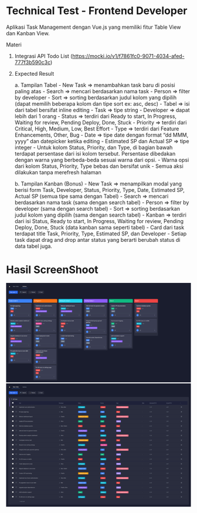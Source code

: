 # Technical Test - Frontend Developer

Aplikasi Task Management dengan Vue.js yang memiliki fitur Table View dan Kanban View.


Materi
1. Integrasi API Todo List (https://mocki.io/v1/f7861fc0-9071-4034-afed-777f3b590c3c)

2. Expected Result

    a. Tampilan Tabel
        - New Task => menambahkan task baru di posisi paling atas
        - Search => mencari berdasarkan nama task
        - Person => filter by developer
        - Sort => sorting berdasarkan judul kolom yang dipilih (dapat memilih
        beberapa kolom dan tipe sort ex: asc, desc)
        - Tabel => isi dari tabel bersifat inline editing
        - Task => tipe string
        - Developer => dapat lebih dari 1 orang
        - Status => terdiri dari Ready to start, In Progress, Waiting for review,
        Pending Deploy, Done, Stuck
        - Priority => terdiri dari Critical, High, Medium, Low, Best Effort
        - Type => terdiri dari Feature Enhancements, Other, Bug
        - Date => tipe date dengan format “dd MMM, yyyy” dan datepicker
        ketika editing
        - Estimated SP dan Actual SP => tipe integer
        - Untuk kolom Status, Priority, dan Type, di bagian bawah terdapat
        persentase dari isi kolom tersebut. Persentase dibedakan dengan
        warna yang berbeda-beda sesuai warna dari opsi.
        - Warna opsi dari kolom Status, Priority, Type bebas dan bersifat unik
        - Semua aksi dilakukan tanpa merefresh halaman

    b. Tampilan Kanban (Bonus)
        - New Task => menampilkan modal yang berisi form Task, Developer,
        Status, Priority, Type, Date, Estimated SP, Actual SP (semua tipe
        sama dengan Tabel)
        - Search => mencari berdasarkan nama task (sama dengan search
        tabel)
        - Person => filter by developer (sama dengan search tabel)
        - Sort => sorting berdasarkan judul kolom yang dipilih (sama dengan
        search tabel)
        - Kanban => terdiri dari isi Status, Ready to start, In Progress, Waiting
        for review, Pending Deploy, Done, Stuck (data kanban sama seperti
        tabel)
        - Card dari task terdapat title Task, Priority, Type, Estimated SP, dan
        Developer
        - Setiap task dapat drag and drop antar status yang berarti berubah
        status di data tabel juga.


# Hasil ScreenShoot

![alt text](<localhost_5173_ (1).png>) ![alt text](localhost_5173_.png)